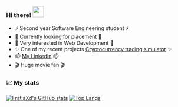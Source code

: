 ###  **Hi there! <img src="https://raw.githubusercontent.com/MartinHeinz/MartinHeinz/master/wave.gif" width="30px">**

- ⚡ Second year Software Engineering student ⚡
-  :rainbow: Currently looking for placement :rainbow:
-  :avocado: Very interested in Web Development :avocado:
- ✨ One of my recent projects <a href="https://github.com/FratiaXd/cryptocurrency_trading_simulator">Cryptocurrency trading simulator</a> ✨
- 📫 <a href="https://www.linkedin.com/in/katrina-petreikyte/">My LinkedIn</a> 📫
- :clapper: Huge movie fan :clapper:

###  **📈 My stats**

<!--
**FratiaXd/FratiaXd** is a ✨ _special_ ✨ repository because its `README.md` (this file) appears on your GitHub profile.

Here are some ideas to get you started:

- 🔭 I’m currently working on ...
- 🌱 I’m currently learning Computer Science 1st year
- 👯 I’m looking to collaborate on ...
- 🤔 I’m looking for help with ...
- 💬 Ask me about ...
- 📫 How to reach me: ...
- 😄 Pronouns: ...
- ⚡ Fun fact: ...
My stats
-->
[![FratiaXd's GitHub stats](https://github-readme-stats.vercel.app/api?username=FratiaXd&show_icons=true&theme=omni&count_private=true)](https://github.com/anuraghazra/github-readme-stats)
[![Top Langs](https://github-readme-stats.vercel.app/api/top-langs/?username=FratiaXd&layout=compact&theme=omni)](https://github.com/anuraghazra/github-readme-stats)

